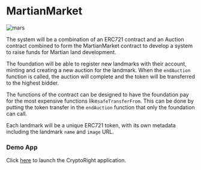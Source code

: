 # MartianMarket

![mars](https://image.shutterstock.com/image-photo/silhouette-astronaut-standing-on-rocky-600w-1049625047.jpg)

The system will be a combination of an ERC721 contract and an Auction contract combined to form the MartianMarket contract to develop a system to raise funds for Martian land development.

The foundation will be able to register new landmarks with their account, minting and creating a new auction for the landmark.
When the `endAuction` function is called, the auction will complete and the token will be transferred to the highest bidder.

The functions of the contract can be designed to have the foundation pay for the most expensive functions like`safeTransferFrom`.
This can be done by putting the token transfer in the `endAuction` function that only the foundation can call.

Each landmark will be a unique ERC721 token, with its own metadata including the landmark `name` and `image` URL.

### Demo App

Click [here](index.html) to launch the CryptoRight application.
